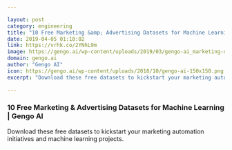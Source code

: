 ```yaml
---

layout: post
category: engineering
title: "10 Free Marketing &amp; Advertising Datasets for Machine Learning"
date: 2019-04-05 01:10:02
link: https://vrhk.co/2YNhL9m
image: https://gengo.ai/wp-content/uploads/2019/03/gengo-ai_marketing-datasets.jpg
domain: gengo.ai
author: "Gengo AI"
icon: https://gengo.ai/wp-content/uploads/2018/10/gengo-ai-150x150.png
excerpt: "Download these free datasets to kickstart your marketing automation initiatives and machine learning projects."

---
```


### 10 Free Marketing &amp; Advertising Datasets for Machine Learning | Gengo AI

Download these free datasets to kickstart your marketing automation initiatives and machine learning projects.